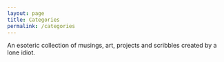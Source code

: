```yaml
---
layout: page
title: Categories
permalink: /categories
---
```


An esoteric collection of musings, art, projects and scribbles created by a lone idiot.